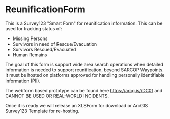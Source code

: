 # ReunificationForm
This is a Survey123 "Smart Form" for reunification information. This can be used for tracking status of: 
- Missing Persons
- Survivors in need of Rescue/Evacuation
- Survivors Rescued/Evacuated
- Human Remains

The goal of this form is support wide area search operations when detailed information is needed to support reunification, beyond SARCOP Waypoints. It must be hosted on platforms approved for handling personally identifiable information (PII).

The webform based prototype can be found here https://arcg.is/iDC01 and CANNOT BE USED OR REAL-WORLD INCIDENTS.

Once it is ready we will release an XLSForm for download or ArcGIS Survey123 Template for re-hosting. 
